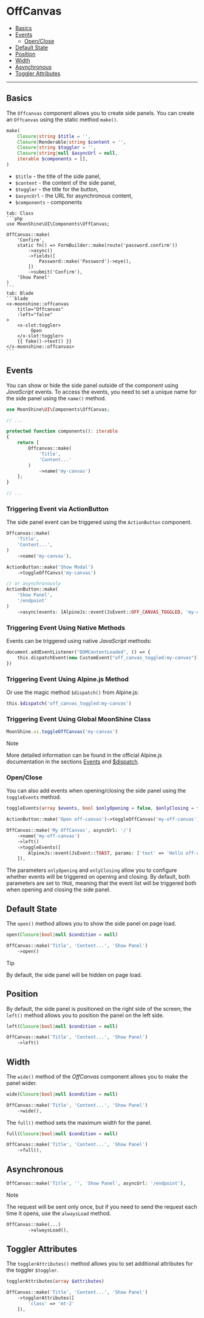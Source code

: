 # OffCanvas

- [Basics](#basics)
- [Events](#events)
  -  [Open/Close](#open-close)
- [Default State](#open)
- [Position](#position)
- [Width](#width)
- [Asynchronous](#async)
- [Toggler Attributes](#toggler-attributes)

---

<a name="basics"></a>
## Basics

The `Offcanvas` component allows you to create side panels. You can create an `Offcanvas` using the static method `make()`.

```php
make(
    Closure|string $title = '',
    Closure|Renderable|string $content = '',
    Closure|string $toggler = '',
    Closure|string|null $asyncUrl = null,
    iterable $components = [],
)
```

- `$title` - the title of the side panel,
- `$content` - the content of the side panel,
- `$toggler` - the title for the button,
- `$asyncUrl` - the URL for asynchronous content,
- `$components` - components

~~~tabs
tab: Class
```php
use MoonShine\UI\Components\OffCanvas;

OffCanvas::make(
    'Confirm',
    static fn() => FormBuilder::make(route('password.confirm'))
        ->async()
        ->fields([
            Password::make('Password')->eye(),
        ])
        ->submit('Confirm'),
    'Show Panel'
)
```
tab: Blade
```blade
<x-moonshine::offcanvas
    title="Offcanvas"
    :left="false"
>
    <x-slot:toggler>
         Open
    </x-slot:toggler>
    {{ fake()->text() }}
</x-moonshine::offcanvas>
```
~~~

<a name="events"></a>
## Events

You can show or hide the side panel outside of the component using *JavaScript* events. To access the events, you need to set a unique name for the side panel using the `name()` method.

```php
use MoonShine\UI\Components\OffCanvas;

// ...

protected function components(): iterable
{
    return [
        Offcanvas::make(
            'Title',
            'Content...'
        )
            ->name('my-canvas')
    ];
}

// ...
```

### Triggering Event via ActionButton

The side panel event can be triggered using the `ActionButton` component.

```php
Offcanvas::make(
    'Title',
    'Content...',
)
    ->name('my-canvas'),

ActionButton::make('Show Modal')
    ->toggleOffCanvs('my-canvas')

// or asynchronously
ActionButton::make(
    'Show Panel',
    '/endpoint'
)
    ->async(events: [AlpineJs::event(JsEvent::OFF_CANVAS_TOGGLED, 'my-canvas')])
```

### Triggering Event Using Native Methods

Events can be triggered using native *JavaScript* methods:

```php
document.addEventListener("DOMContentLoaded", () => {
    this.dispatchEvent(new CustomEvent("off_canvas_toggled:my-canvas"))
})
```

### Triggering Event Using Alpine.js Method

Or use the magic method `$dispatch()` from Alpine.js:

```php
this.$dispatch('off_canvas_toggled:my-canvas')
```

### Triggering Event Using Global MoonShine Class

```js
MoonShine.ui.toggleOffCanvas('my-canvas')
```

> [!NOTE]
> More detailed information can be found in the official Alpine.js documentation in the sections [Events](https://alpinejs.dev/essentials/events) and [$dispatch](https://alpinejs.dev/magics/dispatch).

<a name="open-close"></a>
### Open/Close

You can also add events when opening/closing the side panel using the `toggleEvents` method.

```php
toggleEvents(array $events, bool $onlyOpening = false, $onlyClosing = false)
```

```php
ActionButton::make('Open off-canvas')->toggleOffCanvas('my-off-canvas'),

OffCanvas::make('My OffCanvas', asyncUrl: '/')
    ->name('my-off-canvas')
    ->left()
    ->toggleEvents([
        AlpineJs::event(JsEvent::TOAST, params: ['text' => 'Hello off-canvas'])
    ]),
```

The parameters `onlyOpening` and `onlyClosing` allow you to configure whether events will be triggered on opening and closing. By default, both parameters are set to `TRUE`, meaning that the event list will be triggered both when opening and closing the side panel.

<a name="open"></a>
## Default State

The `open()` method allows you to show the side panel on page load.

```php
open(Closure|bool|null $condition = null)
```

```php
OffCanvas::make('Title', 'Content...', 'Show Panel')
    ->open()
```

> [!TIP]
> By default, the side panel will be hidden on page load.

<a name="position"></a>
## Position

By default, the side panel is positioned on the right side of the screen; the `left()` method allows you to position the panel on the left side.

```php
left(Closure|bool|null $condition = null)
```

```php
OffCanvas::make('Title', 'Content...', 'Show Panel')
    ->left()
```

<a name="width"></a>
## Width

The `wide()` method of the *OffCanvas* component allows you to make the panel wider.

```php
wide(Closure|bool|null $condition = null)
```

```php
OffCanvas::make('Title', 'Content...', 'Show Panel')
    ->wide(),
```

The `full()` method sets the maximum width for the panel.

```php
full(Closure|bool|null $condition = null)
```

```php
OffCanvas::make('Title', 'Content...', 'Show Panel')
    ->full(),
```

<a name="async"></a>
## Asynchronous

```php
OffCanvas::make('Title', '', 'Show Panel', asyncUrl: '/endpoint'),
```

> [!NOTE]
> The request will be sent only once, but if you need to send the request each time it opens, use the `alwaysLoad` method.

```php
OffCanvas::make(...)
        ->alwaysLoad(),
```

<a name="toggler-attributes"></a>
## Toggler Attributes

The `togglerAttributes()` method allows you to set additional attributes for the toggler `$toggler`.

```php
togglerAttributes(array $attributes)
```

```php
OffCanvas::make('Title', 'Content...', 'Show Panel')
    ->togglerAttributes([
        'class' => 'mt-2'
    ]),
```
